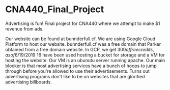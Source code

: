 # CNA440_Final_Project
Advertising is fun! Final project for CNA440 where we attempt to make $1 revenue from ads.

Our website can be found at bunnderfull.cf. 
We are using Google Cloud Platform to host our website. 
bunnderfull.cf was a free domain that Parker obtained from a free domain website.
In GCP, we get $300 of free credits, as of 6/19/2019 ~$16 have been used hosting a bucket for storage and a VM for hosting the website.
Our VM is an ubunutu server running apache.
Our main blocker is that most advertising services have a bunch of hoops to jump through before you're allowed to use their advertisements.
Turns out advertising programs don't like to be on websites that are glorified advertising billboards.
